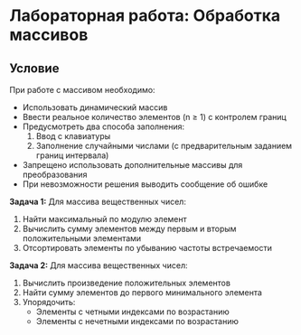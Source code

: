 # Лабораторная работа: Обработка массивов

## Условие

При работе с массивом необходимо:
- Использовать динамический массив
- Ввести реальное количество элементов (n ≥ 1) с контролем границ
- Предусмотреть два способа заполнения:
  1. Ввод с клавиатуры
  2. Заполнение случайными числами (с предварительным заданием границ интервала)
- Запрещено использовать дополнительные массивы для преобразования
- При невозможности решения выводить сообщение об ошибке

**Задача 1:**
Для массива вещественных чисел:
1. Найти максимальный по модулю элемент
2. Вычислить сумму элементов между первым и вторым положительными элементами
3. Отсортировать элементы по убыванию частоты встречаемости

**Задача 2:**
Для массива вещественных чисел:
1. Вычислить произведение положительных элементов
2. Найти сумму элементов до первого минимального элемента
3. Упорядочить:
   - Элементы с четными индексами по возрастанию
   - Элементы с нечетными индексами по возрастанию
